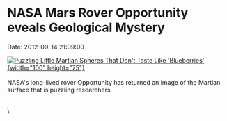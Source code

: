 NASA Mars Rover Opportunity eveals Geological Mystery
=====================================================

Date: 2012-09-14 21:09:00

[![Puzzling Little Martian Spheres That Don\'t Taste Like
\'Blueberries\'](http://www.jpl.nasa.gov/images/mer/2012-09-14/pia16139-th.jpg){width="100"
height="75"}](http://www.jpl.nasa.gov/news/news.cfm?release=2012-290&rn=news.xml&rst=3517)\
\
NASA\'s long-lived rover Opportunity has returned an image of the
Martian surface that is puzzling researchers.

\
\
